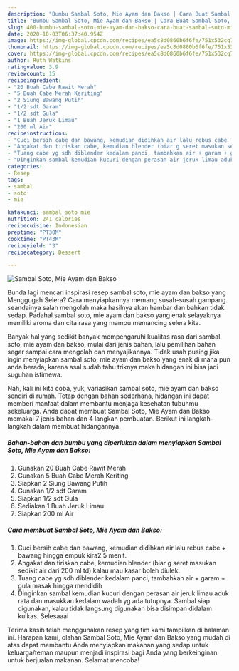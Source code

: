```yaml
---
description: "Bumbu Sambal Soto, Mie Ayam dan Bakso | Cara Buat Sambal Soto, Mie Ayam dan Bakso Yang Paling Enak"
title: "Bumbu Sambal Soto, Mie Ayam dan Bakso | Cara Buat Sambal Soto, Mie Ayam dan Bakso Yang Paling Enak"
slug: 400-bumbu-sambal-soto-mie-ayam-dan-bakso-cara-buat-sambal-soto-mie-ayam-dan-bakso-yang-paling-enak
date: 2020-10-03T06:37:40.954Z
image: https://img-global.cpcdn.com/recipes/ea5c8d0860b6f6fe/751x532cq70/sambal-soto-mie-ayam-dan-bakso-foto-resep-utama.jpg
thumbnail: https://img-global.cpcdn.com/recipes/ea5c8d0860b6f6fe/751x532cq70/sambal-soto-mie-ayam-dan-bakso-foto-resep-utama.jpg
cover: https://img-global.cpcdn.com/recipes/ea5c8d0860b6f6fe/751x532cq70/sambal-soto-mie-ayam-dan-bakso-foto-resep-utama.jpg
author: Ruth Watkins
ratingvalue: 3.9
reviewcount: 15
recipeingredient:
- "20 Buah Cabe Rawit Merah"
- "5 Buah Cabe Merah Keriting"
- "2 Siung Bawang Putih"
- "1/2 sdt Garam"
- "1/2 sdt Gula"
- "1 Buah Jeruk Limau"
- "200 ml Air"
recipeinstructions:
- "Cuci bersih cabe dan bawang, kemudian didihkan air lalu rebus cabe + bawang hingga empuk kira2 5 menit."
- "Angakat dan tiriskan cabe, kemudian blender (biar g seret masukan sedikit air dari 200 ml td) kalau mau kasar boleh diulek."
- "Tuang cabe yg sdh diblender kedalam panci, tambahkan air + garam + gula masak hingga mendidih"
- "Dinginkan sambal kemudian kucuri dengan perasan air jeruk limau aduk rata dan masukkan kedalam wadah yg ada tutupnya. Sambal siap digunakan, kalau tidak langsung digunakan bisa disimpan didalam kulkas. Selesaaai"
categories:
- Resep
tags:
- sambal
- soto
- mie

katakunci: sambal soto mie 
nutrition: 241 calories
recipecuisine: Indonesian
preptime: "PT30M"
cooktime: "PT43M"
recipeyield: "3"
recipecategory: Dessert

---
```



![Sambal Soto, Mie Ayam dan Bakso](https://img-global.cpcdn.com/recipes/ea5c8d0860b6f6fe/751x532cq70/sambal-soto-mie-ayam-dan-bakso-foto-resep-utama.jpg)

Bunda lagi mencari inspirasi resep sambal soto, mie ayam dan bakso yang Menggugah Selera? Cara menyiapkannya memang susah-susah gampang. seandainya salah mengolah maka hasilnya akan hambar dan bahkan tidak sedap. Padahal sambal soto, mie ayam dan bakso yang enak selayaknya memiliki aroma dan cita rasa yang mampu memancing selera kita.



Banyak hal yang sedikit banyak mempengaruhi kualitas rasa dari sambal soto, mie ayam dan bakso, mulai dari jenis bahan, lalu pemilihan bahan segar sampai cara mengolah dan menyajikannya. Tidak usah pusing jika ingin menyiapkan sambal soto, mie ayam dan bakso yang enak di mana pun anda berada, karena asal sudah tahu triknya maka hidangan ini bisa jadi suguhan istimewa.


Nah, kali ini kita coba, yuk, variasikan sambal soto, mie ayam dan bakso sendiri di rumah. Tetap dengan bahan sederhana, hidangan ini dapat memberi manfaat dalam membantu menjaga kesehatan tubuhmu sekeluarga. Anda dapat membuat Sambal Soto, Mie Ayam dan Bakso memakai 7 jenis bahan dan 4 langkah pembuatan. Berikut ini langkah-langkah dalam membuat hidangannya.

<!--inarticleads1-->

##### Bahan-bahan dan bumbu yang diperlukan dalam menyiapkan Sambal Soto, Mie Ayam dan Bakso:

1. Gunakan 20 Buah Cabe Rawit Merah
1. Gunakan 5 Buah Cabe Merah Keriting
1. Siapkan 2 Siung Bawang Putih
1. Gunakan 1/2 sdt Garam
1. Siapkan 1/2 sdt Gula
1. Sediakan 1 Buah Jeruk Limau
1. Siapkan 200 ml Air




<!--inarticleads2-->

##### Cara membuat Sambal Soto, Mie Ayam dan Bakso:

1. Cuci bersih cabe dan bawang, kemudian didihkan air lalu rebus cabe + bawang hingga empuk kira2 5 menit.
1. Angakat dan tiriskan cabe, kemudian blender (biar g seret masukan sedikit air dari 200 ml td) kalau mau kasar boleh diulek.
1. Tuang cabe yg sdh diblender kedalam panci, tambahkan air + garam + gula masak hingga mendidih
1. Dinginkan sambal kemudian kucuri dengan perasan air jeruk limau aduk rata dan masukkan kedalam wadah yg ada tutupnya. Sambal siap digunakan, kalau tidak langsung digunakan bisa disimpan didalam kulkas. Selesaaai




Terima kasih telah menggunakan resep yang tim kami tampilkan di halaman ini. Harapan kami, olahan Sambal Soto, Mie Ayam dan Bakso yang mudah di atas dapat membantu Anda menyiapkan makanan yang sedap untuk keluarga/teman maupun menjadi inspirasi bagi Anda yang berkeinginan untuk berjualan makanan. Selamat mencoba!
